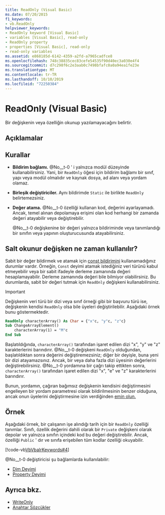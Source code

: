 ```yaml
---
title: ReadOnly (Visual Basic)
ms.date: 07/20/2015
f1_keywords:
- vb.ReadOnly
helpviewer_keywords:
- ReadOnly keyword [Visual Basic]
- variables [Visual Basic], read-only
- ReadOnly property
- properties [Visual Basic], read-only
- read-only variables
ms.assetid: e868185d-6142-4359-a2fd-a7965cadfce8
ms.openlocfilehash: 748c38835cec83cefe54535f90d40ec3a030e4f4
ms.sourcegitcommit: d7c298f6c2e3aab0c7498bfafc0a0a94ea1fe23e
ms.translationtype: MT
ms.contentlocale: tr-TR
ms.lasthandoff: 10/10/2019
ms.locfileid: "72250384"
---
```

# <a name="readonly-visual-basic"></a>ReadOnly (Visual Basic)
Bir değişkenin veya özelliğin okunup yazılamayacağını belirtir.  
  
## <a name="remarks"></a>Açıklamalar  
  
## <a name="rules"></a>Kurallar  
  
- **Bildirim bağlamı.** @No__t-0 ' i yalnızca modül düzeyinde kullanabilirsiniz. Yani, bir `ReadOnly` öğesi için bildirim bağlamı bir sınıf, yapı veya modül olmalıdır ve kaynak dosya, ad alanı veya yordam olamaz.  
  
- **Birleşik değiştiriciler.** Aynı bildirimde `Static` ile birlikte `ReadOnly` belirtemezsiniz.  
  
- **Değer atama.** @No__t-0 özelliği kullanan kod, değerini ayarlayamadı. Ancak, temel alınan depolamaya erişimi olan kod herhangi bir zamanda değeri atayabilir veya değiştirebilir.  
  
     @No__t-0 değişkenine bir değeri yalnızca bildiriminde veya tanımlandığı bir sınıfın veya yapının oluşturucusunda atayabilirsiniz.  
  
## <a name="when-to-use-a-readonly-variable"></a>Salt okunur değişken ne zaman kullanılır?  
 Sabit bir değer bildirmek ve atamak için [const bildirimini](../../../visual-basic/language-reference/statements/const-statement.md) kullanamadığınız durumlar vardır. Örneğin, `Const` deyimi atamak istediğiniz veri türünü kabul etmeyebilir veya bir sabit ifadeyle derleme zamanında değeri hesaplamayabilir. Derleme zamanında değeri bile bilmiyor olabilirsiniz. Bu durumlarda, sabit bir değeri tutmak için `ReadOnly` değişkeni kullanabilirsiniz.  
  
> [!IMPORTANT]
> Değişkenin veri türü bir dizi veya sınıf örneği gibi bir başvuru türü ise, değişkenin kendisi `ReadOnly` olsa bile üyeleri değiştirilebilir. Aşağıdaki örnek bunu göstermektedir.  
  
 ```vb
 ReadOnly characterArray() As Char = {"x"c, "y"c, "z"c}
 Sub ChangeArrayElement()
     characterArray(1) = "M"c
 End Sub
 ```
  
 Başlatıldığında, `characterArray()` tarafından işaret edilen dizi "x", "y" ve "z" karakterlerini barındırır. @No__t-0 değişkeni `ReadOnly` olduğundan, başlatıldıktan sonra değerini değiştiremezsiniz; diğer bir deyişle, buna yeni bir dizi atayamazsınız. Ancak, bir veya daha fazla dizi üyesinin değerlerini değiştirebilirsiniz. @No__t-0 yordamına bir çağrı takip ettikten sonra, `characterArray()` tarafından işaret edilen dizi "x", "e" ve "z" karakterlerini barındırır.
  
 Bunun, yordamın, çağıran bağımsız değişkenin kendisini değiştirmesini engelleyen bir yordam parametresi olarak bildirilmesinin benzer olduğuna, ancak onun üyelerini değiştirmesine izin verdiğinden [emin olun.](byval.md)  
  
## <a name="example"></a>Örnek

Aşağıdaki örnek, bir çalışanın işe alındığı tarih için bir `ReadOnly` özelliği tanımlar. Sınıfı, özellik değerini dahili olarak bir `Private` değişkeni olarak depolar ve yalnızca sınıfın içindeki kod bu değeri değiştirebilir. Ancak, özelliği `Public` ' dır ve sınıfa erişebilen tüm kodlar özelliği okuyabilir.
  
[!code-vb[VbVbalrKeywords#4](~/samples/snippets/visualbasic/VS_Snippets_VBCSharp/VbVbalrKeywords/VB/Class1.vb#4)]
  
@No__t-0 değiştiricisi şu bağlamlarda kullanılabilir:
  
- [Dim Deyimi](../statements/dim-statement.md) 
- [Property Deyimi](../statements/property-statement.md)  
  
## <a name="see-also"></a>Ayrıca bkz.

- [WriteOnly](writeonly.md)
- [Anahtar Sözcükler](../keywords/index.md)
